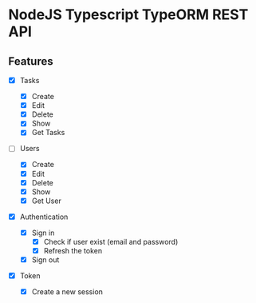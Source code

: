 # NodeJS Typescript TypeORM REST API

## Features

- [x] Tasks

  - [x] Create
  - [x] Edit
  - [x] Delete
  - [x] Show
  - [x] Get Tasks

- [ ] Users

  - [x] Create
  - [x] Edit
  - [x] Delete
  - [x] Show
  - [x] Get User

- [x] Authentication

  - [x] Sign in
    - [x] Check if user exist (email and password)
    - [x] Refresh the token
  - [x] Sign out

- [x] Token
  - [x] Create a new session
